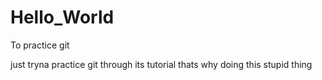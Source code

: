 # Hello_World
To practice git


just tryna practice git through its tutorial thats why doing this stupid thing
